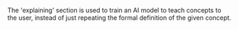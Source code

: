 The 'explaining' section is used to train an AI model to teach concepts to the user, instead of just repeating the formal definition of the given concept.
